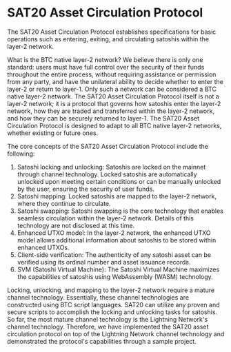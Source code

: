 SAT20 Asset Circulation Protocol
====

The SAT20 Asset Circulation Protocol establishes specifications for basic operations such as entering, exiting, and circulating satoshis within the layer-2 network.

What is the BTC native layer-2 network? We believe there is only one standard: users must have full control over the security of their funds throughout the entire process, without requiring assistance or permission from any party, and have the unilateral ability to decide whether to enter the layer-2 or return to layer-1. Only such a network can be considered a BTC native layer-2 network. The SAT20 Asset Circulation Protocol itself is not a layer-2 network; it is a protocol that governs how satoshis enter the layer-2 network, how they are traded and transferred within the layer-2 network, and how they can be securely returned to layer-1. The SAT20 Asset Circulation Protocol is designed to adapt to all BTC native layer-2 networks, whether existing or future ones.

The core concepts of the SAT20 Asset Circulation Protocol include the following:

1. Satoshi locking and unlocking: Satoshis are locked on the mainnet through channel technology. Locked satoshis are automatically unlocked upon meeting certain conditions or can be manually unlocked by the user, ensuring the security of user funds.
2. Satoshi mapping: Locked satoshis are mapped to the layer-2 network, where they continue to circulate.
3. Satoshi swapping: Satoshi swapping is the core technology that enables seamless circulation within the layer-2 network. Details of this technology are not disclosed at this time.
4. Enhanced UTXO model: In the layer-2 network, the enhanced UTXO model allows additional information about satoshis to be stored within enhanced UTXOs.
5. Client-side verification: The authenticity of any satoshi asset can be verified using its ordinal number and asset issuance records.
6. SVM (Satoshi Virtual Machine): The Satoshi Virtual Machine maximizes the capabilities of satoshis using WebAssembly (WASM) technology.

Locking, unlocking, and mapping to the layer-2 network require a mature channel technology. Essentially, these channel technologies are constructed using BTC script languages. SAT20 can utilize any proven and secure scripts to accomplish the locking and unlocking tasks for satoshis. So far, the most mature channel technology is the Lightning Network's channel technology. Therefore, we have implemented the SAT20 asset circulation protocol on top of the Lightning Network channel technology and demonstrated the protocol's capabilities through a sample project.